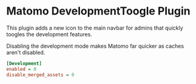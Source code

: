 # Matomo DevelopmentToogle Plugin

This plugin adds a new icon to the main navbar for admins that quickly toogles the development features.

Disabling the development mode makes Matomo far quicker as caches aren't disabled.

```ini
[Development]
enabled = 0
disable_merged_assets = 0
```
